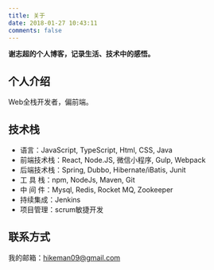 ```yaml
---
title: 关于
date: 2018-01-27 10:43:11
comments: false
---
```

**谢志超的个人博客，记录生活、技术中的感悟。**

## 个人介绍
Web全栈开发者，偏前端。
 
## 技术栈
- 语言：JavaScript, TypeScript, Html, CSS, Java
- 前端技术栈：React, Node.JS, 微信小程序, Gulp, Webpack
- 后端技术栈：Spring, Dubbo, Hibernate/iBatis, Junit 
- 工 具 栈：npm, NodeJs, Maven, Git
- 中 间 件：Mysql, Redis, Rocket MQ, Zookeeper
- 持续集成：Jenkins
- 项目管理：scrum敏捷开发 

## 联系方式
我的邮箱：hikeman09@gmail.com

